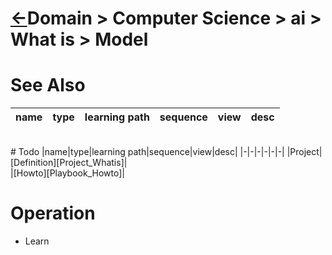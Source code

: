 # [&larr;][Repo_Readme]Domain > Computer Science > ai > What is > Model


[//]: #(Reference)
[Repo_Readme]:    ../list/object_list.md


[Playbook_Howto]:  ../howto/playbook_howto.md

# See Also 

|name|type|learning path|sequence|view|desc|
|-|-|-|-|-|-|
<br>
# Todo
|name|type|learning path|sequence|view|desc|
|-|-|-|-|-|-|
|Project|[Definition][Project_Whatis]|
<br>
|[Howto][Playbook_Howto]|
<br>

# Operation
- Learn

